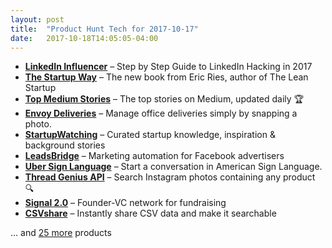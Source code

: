 ```yaml
---
layout: post
title:  "Product Hunt Tech for 2017-10-17"
date:   2017-10-18T14:05:05-04:00
---
```


* **[LinkedIn Influencer](https://www.producthunt.com/posts/linkedin-influencer?utm_campaign=producthunt-api&utm_medium=api&utm_source=Application%3A+Daily+Digest+RSS+%28ID%3A+3202%29)** – Step by Step Guide to LinkedIn Hacking in 2017
* **[The Startup Way](https://www.producthunt.com/posts/the-startup-way-2?utm_campaign=producthunt-api&utm_medium=api&utm_source=Application%3A+Daily+Digest+RSS+%28ID%3A+3202%29)** – The new book from Eric Ries, author of The Lean Startup
* **[Top Medium Stories](https://www.producthunt.com/posts/top-medium-stories?utm_campaign=producthunt-api&utm_medium=api&utm_source=Application%3A+Daily+Digest+RSS+%28ID%3A+3202%29)** – The top stories on Medium, updated daily 🏆
* **[Envoy Deliveries](https://www.producthunt.com/posts/envoy-deliveries?utm_campaign=producthunt-api&utm_medium=api&utm_source=Application%3A+Daily+Digest+RSS+%28ID%3A+3202%29)** – Manage office deliveries simply by snapping a photo.
* **[StartupWatching](https://www.producthunt.com/posts/startupwatching?utm_campaign=producthunt-api&utm_medium=api&utm_source=Application%3A+Daily+Digest+RSS+%28ID%3A+3202%29)** – Curated startup knowledge, inspiration & background stories
* **[LeadsBridge](https://www.producthunt.com/posts/leadsbridge?utm_campaign=producthunt-api&utm_medium=api&utm_source=Application%3A+Daily+Digest+RSS+%28ID%3A+3202%29)** – Marketing automation for Facebook advertisers
* **[Uber Sign Language](https://www.producthunt.com/posts/uber-sign-language?utm_campaign=producthunt-api&utm_medium=api&utm_source=Application%3A+Daily+Digest+RSS+%28ID%3A+3202%29)** – Start a conversation in American Sign Language.
* **[Thread Genius API](https://www.producthunt.com/posts/thread-genius-api?utm_campaign=producthunt-api&utm_medium=api&utm_source=Application%3A+Daily+Digest+RSS+%28ID%3A+3202%29)** – Search Instagram photos containing any product 🔍
* **[Signal 2.0](https://www.producthunt.com/posts/signal-2-0-2?utm_campaign=producthunt-api&utm_medium=api&utm_source=Application%3A+Daily+Digest+RSS+%28ID%3A+3202%29)** – Founder-VC network for fundraising
* **[CSVshare](https://www.producthunt.com/posts/csvshare?utm_campaign=producthunt-api&utm_medium=api&utm_source=Application%3A+Daily+Digest+RSS+%28ID%3A+3202%29)** – Instantly share CSV data and make it searchable

… and [25 more](https://www.producthunt.com/tech) products
